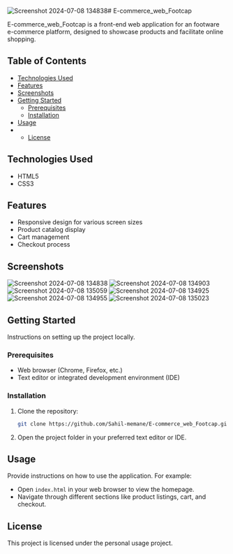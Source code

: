 ![Screenshot 2024-07-08 134838](https://github.com/Sahil-memane/E-commerce_web_Footcap/assets/128789260/e5afb014-cd61-4cf5-973a-07f640e4197f)# E-commerce_web_Footcap

E-commerce_web_Footcap is a front-end web application for an footware e-commerce platform, designed to showcase products and facilitate online shopping.

## Table of Contents

- [Technologies Used](#technologies-used)
- [Features](#features)
- [Screenshots](#screenshots)
- [Getting Started](#getting-started)
  - [Prerequisites](#prerequisites)
  - [Installation](#installation)
- [Usage](#usage)
- - [License](#license)



## Technologies Used

- HTML5
- CSS3

## Features

- Responsive design for various screen sizes
- Product catalog display
- Cart management
- Checkout process

## Screenshots

![Screenshot 2024-07-08 134838](https://github.com/Sahil-memane/E-commerce_web_Footcap/assets/128789260/27d23678-751f-4caa-b98a-d3a4a8f46615)
![Screenshot 2024-07-08 134903](https://github.com/Sahil-memane/E-commerce_web_Footcap/assets/128789260/7a8f9e81-4636-4c51-9edd-d0f0bd1259bf)
![Screenshot 2024-07-08 135059](https://github.com/Sahil-memane/E-commerce_web_Footcap/assets/128789260/15d95246-eca3-4615-8dcf-4e03847ec3fc)
![Screenshot 2024-07-08 134925](https://github.com/Sahil-memane/E-commerce_web_Footcap/assets/128789260/5cde1079-9de6-47f9-a7a9-4713d26de2d2)
![Screenshot 2024-07-08 134955](https://github.com/Sahil-memane/E-commerce_web_Footcap/assets/128789260/e20eda32-c3c9-4fb4-974b-ac442a181571)
![Screenshot 2024-07-08 135023](https://github.com/Sahil-memane/E-commerce_web_Footcap/assets/128789260/e0c679be-e8b2-4cc8-96be-1fb85668f6c1)




## Getting Started

Instructions on setting up the project locally.

### Prerequisites

- Web browser (Chrome, Firefox, etc.)
- Text editor or integrated development environment (IDE)

### Installation

1. Clone the repository:
   ```bash
   git clone https://github.com/Sahil-memane/E-commerce_web_Footcap.git
   ```

2. Open the project folder in your preferred text editor or IDE.

## Usage

Provide instructions on how to use the application. For example:
- Open `index.html` in your web browser to view the homepage.
- Navigate through different sections like product listings, cart, and checkout.

## License
This project is licensed under the personal usage project.


